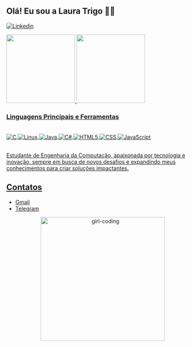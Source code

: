 
## Olá! Eu sou a Laura Trigo 👋🏻


[![Linkedin](https://img.shields.io/badge/LinkedIn-0077B5?style=for-the-badge&logo=linkedin&logoColor=white)](https://www.linkedin.com/in/laura-trigo-29364a2a7/)

<div>
    <a href="https://github.com/lauratrigo">
    <img height="180em" src="https://github-readme-stats.vercel.app/api?username=lauratrigo&show_icons=true&theme=onedark">
    <img height="180em" src="https://github-readme-stats.vercel.app/api/top-langs/?username=lauratrigo&layout=compact&bg_color=2e3338&text_color=ffffff&icon_color=ffffff&title_color=ffffff">
</div>

### Linguagens Principais e Ferramentas

<div style = "display: inline_block"><br/>
    <img align = "center" alt = "C" src = "https://img.shields.io/badge/C-00599C?style=for-the-badge&logo=c&logoColor=white"/>
    <img align = "center" alt = "Linux" src = "https://img.shields.io/badge/Linux-FCC624?style=for-the-badge&logo=linux&logoColor=black"/>
    <img align = "center" alt = "Java" src = "https://img.shields.io/badge/Java-ED8B00?style=for-the-badge&logo=openjdk&logoColor=white"/>
    <img align = "center" alt = "C#" src = "https://img.shields.io/badge/C%23-239120?style=for-the-badge&logo=c-sharp&logoColor=white"/>
    <img align = "center" alt = "HTML5" src = "https://img.shields.io/badge/HTML5-E34F26?style=for-the-badge&logo=html5&logoColor=white"/>
    <img align = "center" alt = "CSS" src = "https://img.shields.io/badge/CSS-239120?&style=for-the-badge&logo=css3&logoColor=white"/>
    <img align = "center" alt = "JavaScript" src = "https://img.shields.io/badge/JavaScript-F7DF1E?style=for-the-badge&logo=javascript&logoColor=black"/>    
</div><br/>

Estudante de Engenharia da Computação, apaixonada por tecnologia e inovação, sempre em busca de novos desafios e expandindo meus conhecimentos para criar soluções impactantes.

## Contatos

- [Gmail](mailto:lauratrigo47@gmail.com)  
- [Telegram](https://t.me/@the_wasp)

<div align="center">
    <img src="https://github.com/user-attachments/assets/5ae72190-5067-42e1-9378-d2a292bfeb8a" alt="girl-coding" width="325" />
</div>




